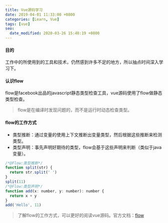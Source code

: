 ```yaml
---
title: Vue源码学习
date: 2019-04-01 11:33:00 +0800
categories: [Learn, Vue]
tags: [vue]
seo:
  date_modified: 2020-03-26 15:48:19 +0800
---
```


#### 目的

工作中的所使用到的工具和技术，仍然感到许多不足的地方，所以抽点时间深入学习下。

#### 认识flow

flow是facebook出品的javascript静态类型检查工具，vue源码使用了flow做静态类型检查。

> flow是在编译时发现问题的，而不是运行时动态检查类型。

#### flow的工作方式

- 类型推断：通过变量的使用上下文推断出变量类型，然后根据这些推断来检测类型。
- 类型声明：事先声明好期待的类型，flow会基于这些声明来判断（类似于java变量）。

```js
/*@Flow:类型推断*/
function split(str) {
  return str.split(' ')
}
split(11)
/*@Flow:类型声明*/
function add(x: number, y: number): number {
  return x + y
}
add('Hello', 11)
```

> 了解flow的工作方式，可以更好的阅读vue源码。官方文档：[flow](https://flow.org/en/docs/)